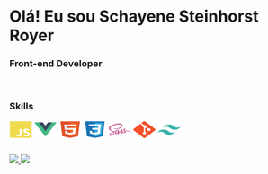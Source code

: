 # Olá! Eu sou Schayene Steinhorst Royer

### Front-end Developer

<div style="display: inline_block"><br>
  <h3>Skills</h3>
  <img align="center" alt="Schay-JS" height="30" width="40" src="https://raw.githubusercontent.com/devicons/devicon/master/icons/javascript/javascript-plain.svg" />
  <img align="center" alt="Schay-Vue" height="30" width="40" src="https://raw.githubusercontent.com/devicons/devicon/master/icons/vuejs/vuejs-original.svg" />
  <img align="center" alt="Schay-Vue" height="30" width="40" src="https://raw.githubusercontent.com/devicons/devicon/master/icons/html5/html5-original.svg" />
  <img align="center" alt="Schay-Vue" height="30" width="40" src="https://raw.githubusercontent.com/devicons/devicon/master/icons/css3/css3-original.svg" />
  <img align="center" alt="Schay-Vue" height="30" width="40" src="https://raw.githubusercontent.com/devicons/devicon/master/icons/sass/sass-original.svg" /> 
  <img align="center" alt="Schay-Vue" height="30" width="40" src="https://raw.githubusercontent.com/devicons/devicon/master/icons/git/git-original.svg" /> 
  <img align="center" alt="Schay-Vue" height="30" width="40" src="https://raw.githubusercontent.com/devicons/devicon/master/icons/tailwindcss/tailwindcss-plain.svg" /> 
<div/>
  
##

<div>
  <a href="https://github.com/schayene" />
  <img height="180em" src="https://github-readme-stats.vercel.app/api?username=schayene&bg_color=0c1218&border_color=283644&title_color=009eff&icon_color=009eff&show_icons=true&theme=dracula&include_all_commits=true&count_private=true" />  
  <img height="180em" src="https://github-readme-stats.vercel.app/api/top-langs/?username=schayene&bg_color=0c1218&border_color=283644&title_color=009eff&icon_color=009eff&layout=compact&langs_count=16&theme=dracula" />
</div>
  
<!-- <div>
  <a href="https://instagram.com/schay18" target="_blank"><img src="https://img.shields.io/badge/-Instagram-%23E4405F?style=for-the-badge&logo=instagram&logoColor=white" /></a>  
  <a href="https://linkedin.com" target="_blank"><img src="https://img.shields.io/badge/LinkedIn-0077B5?style=for-the-badge&logo=linkedin&logoColor=white" /></a>
  <a href="mailto:schayeness@gmail.com" target="_blank"><img src="https://img.shields.io/badge/-Gmail-%23333?style=for-the-badge&logo=gmail&logoColor=white" /></a>
<div/> -->

<!--
**schayene/schayene** is a ✨ _special_ ✨ repository because its `README.md` (this file) appears on your GitHub profile.

Here are some ideas to get you started:

- 🔭 I’m currently working on ...
- 🌱 I’m currently learning ...
- 👯 I’m looking to collaborate on ...
- 🤔 I’m looking for help with ...
- 💬 Ask me about ...
- 📫 How to reach me: ...
- 😄 Pronouns: ...
- ⚡ Fun fact: ...
-->
